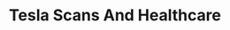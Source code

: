 ---
title: "Tesla Scans And Healthcare"
url: /chalakudy/tesla-scans-and-healthcare/
shop: Allgemein
---